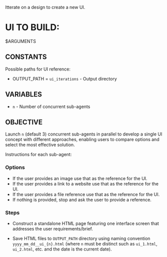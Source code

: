 Itterate on a design to create a new UI.

# UI TO BUILD: 
 $ARGUMENTS

## CONSTANTS

Possible paths for UI reference:

* OUTPUT_PATH = `ui_iterations` - Output directory

## VARIABLES

* `n` - Number of concurrent sub-agents

## OBJECTIVE

Launch `n` (default 3) concurrent sub-agents in parallel to develop a single UI concept with different approaches, enabling users to compare options and select the most effective solution.

Instructions for each sub-agent:

### Options

- If the user provides an image use that as the reference for the UI.
- If the user provides a link to a website use that as the reference for the UI.
- If the user provides a file reference use that as the reference for the UI.
- If nothing is provided, stop and ask the user to provide a reference.

### Steps

* Construct a standalone HTML page featuring one interface screen that addresses the user requirements/brief.

* Save HTML files to `OUTPUT_PATH` directory using naming convention `yyyy_mm_dd__ui_{n}.html` (where `n` must be distinct such as `ui_1.html`, `ui_2.html`, etc. and the date is the current date).
